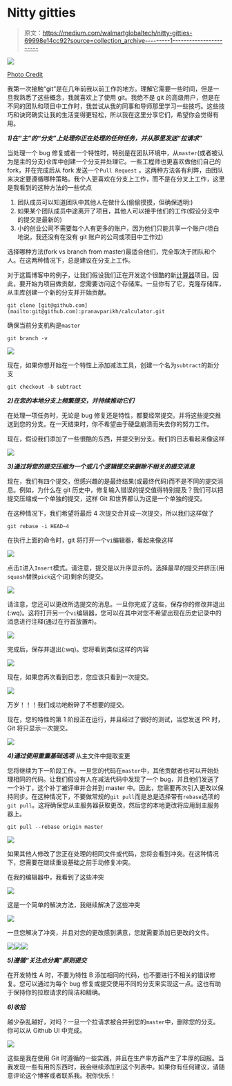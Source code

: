 # Nitty gitties

> 原文：<https://medium.com/walmartglobaltech/nitty-gitties-69998e14cc92?source=collection_archive---------1----------------------->

![](img/6c2f7d97a651463fe145d9989342a0cd.png)

[Photo Credit](https://pixabay.com)

我第一次接触“git”是在几年前我以前工作的地方。理解它需要一些时间，但是一旦我熟悉了这些概念，我就喜欢上了使用 git。我绝不是 git 的高级用户，但是在不同的团队和项目中工作时，我尝试从我的同事和导师那里学习一些技巧。这些技巧和诀窍确实让我的生活变得更轻松，所以我在这里分享它们，希望你会觉得有用。

***1)在“主”的“分支”上处理你正在处理的任何任务，并从那里发送“拉请求”***

当处理一个 bug 修复或者一个特性时，特别是在团队环境中，从`master`(或者被认为是主的分支)仓库中创建一个分支并处理它。一些工程师也更喜欢做他们自己的 fork，并在完成后从 fork 发送一个`Pull Request` 。这两种方法各有利弊，由团队来决定要遵循哪种策略。我个人更喜欢在分支上工作，而不是在分叉上工作，这里是我看到的这种方法的一些优点

1.  团队成员可以知道团队中其他人在做什么(偷偷摸摸，但确保透明:)
2.  如果某个团队成员中途离开了项目，其他人可以接手他们的工作(假设分支中的提交是最新的)
3.  小的创业公司不需要每个人有更多的账户，因为他们只能共享一个账户(坦白地说，我还没有在没有 git 账户的公司或项目中工作过)

选择哪种方法(fork vs branch from master)最适合他们，完全取决于团队和个人。在这两种情况下，总是建议在分支上工作。

对于这篇博客中的例子，让我们假设我们正在开发这个很酷的新[计算器](https://github.com/pranavparikh/calculator)项目。因此，要开始为项目做贡献，您需要访问这个存储库。一旦你有了它，克隆存储库，从主库创建一个新的分支并开始贡献。

```
git clone [git@github.com](mailto:git@github.com):pranavparikh/calculator.git
```

确保当前分支机构是`master`

```
git branch -v
```

![](img/d119a398ab0aa7d280a8ea159f38c48e.png)

现在，如果你想开始在一个特性上添加减法工具，创建一个名为`subtract`的新分支

```
git checkout -b subtract
```

***2)在您的本地分支上频繁提交，并持续推动它们***

在处理一项任务时，无论是 bug 修复还是特性，都要经常提交。并将这些提交推送到您的分支。在一天结束时，你不希望由于硬盘崩溃而失去你的努力工作。

现在，假设我们添加了一些很酷的东西，并提交到分支。我们的日志看起来像这样

![](img/ee10c22551671ba7adf00986ce9a1947.png)

***3)通过将您的提交压缩为一个或几个逻辑提交来删除不相关的提交消息***

现在，我们有四个提交，但感兴趣的是最终结果(或最终代码)而不是不同的提交消息。例如，为什么在 git 历史中，修复输入错误的提交值得特别提及？我们可以把提交压缩成一个单独的提交，这样 Git 和世界都认为这是一个单独的提交。

在这种情况下，我们希望将最后 4 次提交合并成一次提交，所以我们这样做了

```
git rebase -i HEAD~4
```

在执行上面的命令时，git 将打开一个`vi`编辑器，看起来像这样

![](img/01084ecbbfe736865fb0bf28a8e49f29.png)

点击`I`进入`Insert`模式。请注意，提交是以升序显示的。选择最早的提交并挤压(用`squash`替换`pick`这个词)剩余的提交。

![](img/5db741860fdf78d140b1f4bd61695c14.png)

请注意，您还可以更改所选提交的消息。一旦你完成了这些，保存你的修改并退出(:wq)。这将打开另一个`vi`编辑器，您可以在其中对您不希望出现在历史记录中的消息进行注释(通过在行首放置#)。

![](img/42c6feb8a3eb12ba25875d4b1661f6cc.png)

完成后，保存并退出(:wq)。您将看到类似这样的内容

![](img/0a952e72ad33e0eb62d3af4e3ecef291.png)

现在，如果您再次看到日志，您应该只看到一次提交。

![](img/47465dc2dc217df4bde2c6bf463745ef.png)

万岁！！！我们成功地粉碎了不想要的提交。

现在，您的特性的第 1 阶段正在运行，并且经过了很好的测试，当您发送 PR 时，Git 将只显示一次提交。

![](img/4cd86c7634ce71bbdc65ab56a27eaad8.png)

***4)通过使用重置基础选项*** 从主文件中提取变更

您将继续为下一阶段工作。一旦您的代码在`master`中，其他贡献者也可以开始处理相同的代码。让我们假设有人在减法代码中发现了一个 bug，并且他们发送了一个补丁，这个补丁被评审并合并到 master 中。因此，您需要再次引入更改以保持同步。在这种情况下，不要做常规的`git pull`而是总是选择带有`rebase`选项的`git pull`。这将确保您从主服务器获取更改，然后您的本地更改将应用到主服务器上。

```
git pull --rebase origin master
```

![](img/c0b8615e530de062926e76fd7715e11b.png)

如果其他人修改了您正在处理的相同文件或代码，您将会看到冲突。在这种情况下，您需要在继续重设基础之前手动修复冲突。

在我的编辑器中，我看到了这些冲突

![](img/fd0c13ec7d6742bec2ee11e85a2fd645.png)

这是一个简单的解决方法，我继续解决了这些冲突

![](img/1a099f583ca99d37fbe539888a6d2af5.png)

一旦您解决了冲突，并且对您的更改感到满意，您就需要添加已更改的文件。

![](img/59c06e9e70731775a918cb94ca4d3f72.png)![](img/9c66a4658ef56aee6be84256f2260d0c.png)![](img/745b691ecc26fd6e0678f719a32de8e5.png)

***5)遵循“关注点分离”原则提交***

在开发特性 A 时，不要为特性 B 添加相同的代码，也不要进行不相关的错误修复。您可以通过为每个 bug 修复或提交使用不同的分支来实现这一点。这也有助于保持你的拉取请求的简洁和精确。

***6)收拾***

越少杂乱越好，对吗？一旦一个拉请求被合并到您的`master`中，删除您的分支。你可以从 Github UI 中完成。

![](img/ab2e9a10c4ea2b9e23f1284d5ee3ea8e.png)

这些是我在使用 Git 时遵循的一些实践，并且在生产率方面产生了丰厚的回报。当我发现一些有用的东西时，我会继续添加到这个列表中。如果你有任何建议，请随意评论这个博客或者联系我。祝你快乐！